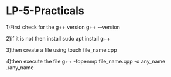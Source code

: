# LP-5-Practicals

1)First check for the g++ version
g++ --version

2)if it is not then install
sudo apt install g++

3)then create a file using 
touch file_name.cpp

4)then execute the file
g++ -fopenmp file_name.cpp -o any_name
./any_name
